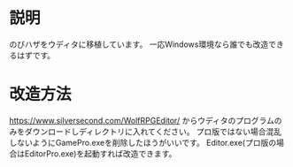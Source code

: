 # 説明
のびハザをウディタに移植しています。
一応Windows環境なら誰でも改造できるはずです。
# 改造方法
https://www.silversecond.com/WolfRPGEditor/
からウディタのプログラムのみをダウンロードしディレクトリに入れてください。
プロ版ではない場合混乱しないようにGamePro.exeを削除したほうがいいです。
Editor.exe(プロ版の場合はEditorPro.exe)を起動すれば改造できます。